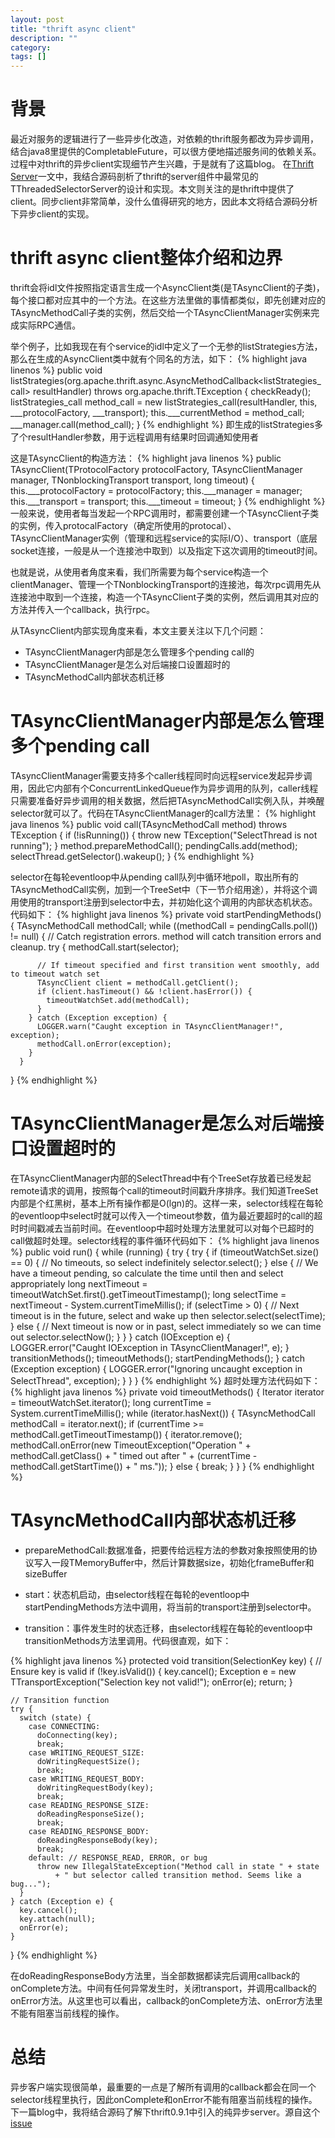 ```yaml
---
layout: post
title: "thrift async client"
description: ""
category: 
tags: []
---
```

# 背景
最近对服务的逻辑进行了一些异步化改造，对依赖的thrift服务都改为异步调用，结合java8里提供的CompletableFuture，可以很方便地描述服务间的依赖关系。过程中对thrift的异步client实现细节产生兴趣，于是就有了这篇blog。
在[Thrift Server](http://kapsterio.github.io/test/2016/07/06/ttheadedselectorserver.html)一文中，我结合源码剖析了thrift的server组件中最常见的TThreadedSelectorServer的设计和实现。本文则关注的是thrift中提供了client。同步client非常简单，没什么值得研究的地方，因此本文将结合源码分析下异步client的实现。

<!--more-->

# thrift async client整体介绍和边界
thrift会将idl文件按照指定语言生成一个AsyncClient类(是TAsyncClient的子类)，每个接口都对应其中的一个方法。在这些方法里做的事情都类似，即先创建对应的TAsyncMethodCall子类的实例，然后交给一个TAsyncClientManager实例来完成实际RPC通信。

举个例子，比如我现在有个service的idl中定义了一个无参的listStrategies方法，那么在生成的AsyncClient类中就有个同名的方法，如下：
{% highlight java linenos %}
public void listStrategies(org.apache.thrift.async.AsyncMethodCallback<listStrategies_call> resultHandler) throws org.apache.thrift.TException {
      checkReady();
      listStrategies_call method_call = new listStrategies_call(resultHandler, this, ___protocolFactory, ___transport);
      this.___currentMethod = method_call;
      ___manager.call(method_call);
}
{% endhighlight %}
即生成的listStrategies多了个resultHandler参数，用于远程调用有结果时回调通知使用者

这是TAsyncClient的构造方法：
{% highlight java linenos %}
public TAsyncClient(TProtocolFactory protocolFactory, TAsyncClientManager manager, TNonblockingTransport transport, long timeout) {
    this.___protocolFactory = protocolFactory;
    this.___manager = manager;
    this.___transport = transport;
    this.___timeout = timeout;
}
{% endhighlight %}
一般来说，使用者每当发起一个RPC调用时，都需要创建一个TAsyncClient子类的实例，传入protocalFactory（确定所使用的protocal）、TAsyncClientManager实例（管理和远程service的实际I/O）、transport（底层socket连接，一般是从一个连接池中取到）以及指定下这次调用的timeout时间。

也就是说，从使用者角度来看，我们所需要为每个service构造一个clientManager、管理一个TNonblockingTransport的连接池，每次rpc调用先从连接池中取到一个连接，构造一个TAsyncClient子类的实例，然后调用其对应的方法并传入一个callback，执行rpc。

从TAsyncClient内部实现角度来看，本文主要关注以下几个问题：
- TAsyncClientManager内部是怎么管理多个pending call的
- TAsyncClientManager是怎么对后端接口设置超时的
- TAsyncMethodCall内部状态机迁移

# TAsyncClientManager内部是怎么管理多个pending call
TAsyncClientManager需要支持多个caller线程同时向远程service发起异步调用，因此它内部有个ConcurrentLinkedQueue<TAsyncMethodCall>作为异步调用的队列，caller线程只需要准备好异步调用的相关数据，然后把TAsyncMethodCall实例入队，并唤醒selector就可以了。代码在TAsyncClientManager的call方法里：
{% highlight java linenos %}
public void call(TAsyncMethodCall method) throws TException {
    if (!isRunning()) {
      throw new TException("SelectThread is not running");
    }
    method.prepareMethodCall();
    pendingCalls.add(method);
    selectThread.getSelector().wakeup();
}
{% endhighlight %}

selector在每轮eventloop中从pending call队列中循环地poll，取出所有的TAsyncMethodCall实例，加到一个TreeSet中（下一节介绍用途），并将这个调用使用的transport注册到selector中去，并初始化这个调用的内部状态机状态。代码如下：
{% highlight java linenos %}
private void startPendingMethods() {
      TAsyncMethodCall methodCall;
      while ((methodCall = pendingCalls.poll()) != null) {
        // Catch registration errors. method will catch transition errors and cleanup.
        try {
          methodCall.start(selector);

          // If timeout specified and first transition went smoothly, add to timeout watch set
          TAsyncClient client = methodCall.getClient();
          if (client.hasTimeout() && !client.hasError()) {
            timeoutWatchSet.add(methodCall);
          }
        } catch (Exception exception) {
          LOGGER.warn("Caught exception in TAsyncClientManager!", exception);
          methodCall.onError(exception);
        }
      }
}
{% endhighlight %}

# TAsyncClientManager是怎么对后端接口设置超时的
在TAsyncClientManager内部的SelectThread中有个TreeSet存放着已经发起remote请求的调用，按照每个call的timeout时间戳升序排序。我们知道TreeSet内部是个红黑树，基本上所有操作都是O(lgn)的。这样一来，selector线程在每轮的eventloop中select时就可以传入一个timeout参数，值为最近要超时的call的超时时间戳减去当前时间。在eventloop中超时处理方法里就可以对每个已超时的call做超时处理。selector线程的事件循环代码如下：
{% highlight java linenos %}
 public void run() {
      while (running) {
        try {
          try {
            if (timeoutWatchSet.size() == 0) {
              // No timeouts, so select indefinitely
              selector.select();
            } else {
              // We have a timeout pending, so calculate the time until then and select appropriately
              long nextTimeout = timeoutWatchSet.first().getTimeoutTimestamp();
              long selectTime = nextTimeout - System.currentTimeMillis();
              if (selectTime > 0) {
                // Next timeout is in the future, select and wake up then
                selector.select(selectTime);
              } else {
                // Next timeout is now or in past, select immediately so we can time out
                selector.selectNow();
              }
            }
          } catch (IOException e) {
            LOGGER.error("Caught IOException in TAsyncClientManager!", e);
          }
          transitionMethods();
          timeoutMethods();
          startPendingMethods();
        } catch (Exception exception) {
          LOGGER.error("Ignoring uncaught exception in SelectThread", exception);
        }
      }
}
{% endhighlight %}
超时处理方法代码如下：
{% highlight java linenos %}
private void timeoutMethods() {
      Iterator<TAsyncMethodCall> iterator = timeoutWatchSet.iterator();
      long currentTime = System.currentTimeMillis();
      while (iterator.hasNext()) {
        TAsyncMethodCall methodCall = iterator.next();
        if (currentTime >= methodCall.getTimeoutTimestamp()) {
          iterator.remove();
          methodCall.onError(new TimeoutException("Operation " + methodCall.getClass() + " timed out after " + (currentTime - methodCall.getStartTime()) + " ms."));
        } else {
          break;
        }
      }
}
{% endhighlight %}

# TAsyncMethodCall内部状态机迁移

- prepareMethodCall:数据准备，把要传给远程方法的参数对象按照使用的协议写入一段TMemoryBuffer中，然后计算数据size，初始化frameBuffer和sizeBuffer

- start：状态机启动，由selector线程在每轮的eventloop中startPendingMethods方法中调用，将当前的transport注册到selector中。

- transition：事件发生时的状态迁移，由selector线程在每轮的eventloop中transitionMethods方法里调用。代码很直观，如下：

{% highlight java linenos %}
protected void transition(SelectionKey key) {
    // Ensure key is valid
    if (!key.isValid()) {
      key.cancel();
      Exception e = new TTransportException("Selection key not valid!");
      onError(e);
      return;
    }

    // Transition function
    try {
      switch (state) {
        case CONNECTING:
          doConnecting(key);
          break;
        case WRITING_REQUEST_SIZE:
          doWritingRequestSize();
          break;
        case WRITING_REQUEST_BODY:
          doWritingRequestBody(key);
          break;
        case READING_RESPONSE_SIZE:
          doReadingResponseSize();
          break;
        case READING_RESPONSE_BODY:
          doReadingResponseBody(key);
          break;
        default: // RESPONSE_READ, ERROR, or bug
          throw new IllegalStateException("Method call in state " + state
              + " but selector called transition method. Seems like a bug...");
      }
    } catch (Exception e) {
      key.cancel();
      key.attach(null);
      onError(e);
    }
}
{% endhighlight %}

在doReadingResponseBody方法里，当全部数据都读完后调用callback的onComplete方法。中间有任何异常发生时，关闭transport，并调用callback的onError方法。从这里也可以看出，callback的onComplete方法、onError方法里不能有阻塞当前线程的操作。

# 总结
异步客户端实现很简单，最重要的一点是了解所有调用的callback都会在同一个selector线程里执行，因此onComplete和onError不能有阻塞当前线程的操作。下一篇blog中，我将结合源码了解下thrift0.9.1中引入的纯异步server。源自这个[issue](https://issues.apache.org/jira/browse/THRIFT-1972)